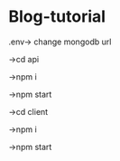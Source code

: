 # Blog-tutorial
.env-> change mongodb url

->cd api

->npm i

->npm start



->cd client

->npm i

->npm start

